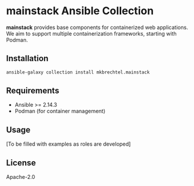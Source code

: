 # mainstack Ansible Collection

**mainstack** provides base components for containerized web applications. We aim to support multiple containerization frameworks, starting with Podman.

## Installation

```bash
ansible-galaxy collection install mkbrechtel.mainstack
```

## Requirements

- Ansible >= 2.14.3
- Podman (for container management)

## Usage

[To be filled with examples as roles are developed]

## License

Apache-2.0

